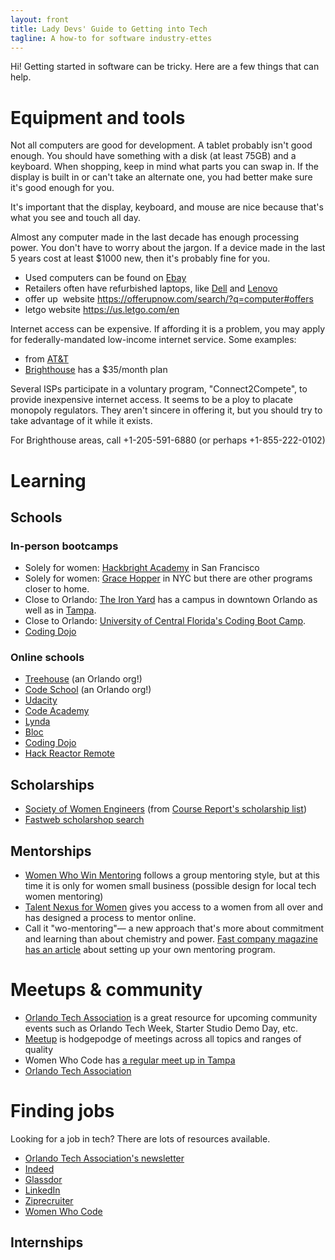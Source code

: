 ```yaml
---
layout: front
title: Lady Devs' Guide to Getting into Tech
tagline: A how-to for software industry-ettes 
---
```


Hi! Getting started in software can be tricky. Here are a few things that can help.

# Equipment and tools

Not all computers are good for development. A tablet probably isn't good enough. You should have something with a disk (at least 75GB) and a keyboard. When shopping, keep in mind what parts you can swap in. If the display is built in or can't take an alternate one, you had better make sure it's good enough for you.

It's important that the display, keyboard, and mouse are nice because that's what you see and touch all day.

Almost any computer made in the last decade has enough processing power. You don't have to worry about the jargon. If a device made in the last 5 years cost at least $1000 new, then it's probably fine for you.

* Used computers can be found on [Ebay](http://ebay.com)
* Retailers often have refurbished laptops, like [Dell](https://www.dellrefurbished.com/) and [Lenovo](http://outlet.lenovo.com/)
* offer up  website https://offerupnow.com/search/?q=computer#offers
* letgo website https://us.letgo.com/en

Internet access can be expensive. If affording it is a problem, you may apply for federally-mandated low-income internet service. Some examples:

* from [AT&T](https://www.att.com/shop/internet/access/)
* [Brighthouse](http://brighthouse.com/35.html) has a $35/month plan

Several ISPs participate in a voluntary program, "Connect2Compete", to provide inexpensive internet access. It seems to be a ploy to placate monopoly regulators. They aren't sincere in offering it, but you should try to take advantage of it while it exists.

For Brighthouse areas, call +1-205-591-6880 (or perhaps +1-855-222-0102)


# Learning

## Schools

### In-person bootcamps

* Solely for women: [Hackbright Academy](https://hackbrightacademy.com/) in San Francisco
* Solely for women: [Grace Hopper](http://www.gracehopper.com/) in NYC but there are other programs closer to home.
* Close to Orlando: [The Iron Yard](https://www.theironyard.com/locations/orlando.html) has a campus in downtown Orlando as well as in [Tampa](https://www.theironyard.com/locations/tampa-bay.html).
* Close to Orlando: [University of Central Florida's Coding Boot Camp](https://codingbootcamp.ce.ucf.edu/).
* [Coding Dojo](http://www.codingdojo.com/)

### Online schools

* [Treehouse](https://teamtreehouse.com/join/start-trial) (an Orlando org!)
* [Code School](https://www.codeschool.com/) (an Orlando org!)
* [Udacity](https://www.udacity.com/)
* [Code Academy](https://www.codecademy.com/learn/web)
* [Lynda](https://www.lynda.com/Web-Development-training-tutorials/1471-0.html)
* [Bloc](https://www.bloc.io/web-developer-career-bootcamp)
* [Coding Dojo](http://www.codingdojo.com/)
* [Hack Reactor Remote](http://www.hackreactor.com/remote/)

## Scholarships

* [Society of Women Engineers](http://societyofwomenengineers.swe.org/scholarships) (from [Course Report's scholarship list](https://www.coursereport.com/blog/bootcamp-scholarships-for-women-a-comprehensive-list))
* [Fastweb scholarshop search](http://www.fastweb.com/)

## Mentorships

* [Women Who Win Mentoring](http://nawboorlando.org/calendar/2017/2/16/women-who-win-mentoring) follows a group mentoring style, but at this time it is only for women small business (possible design for local tech women mentoring)
* [Talent Nexus for Women](http://mentoringwomensnetwork.com/talent-nexus-corporate/) gives you access to a women from all over and has designed a process to mentor online.
* Call it "wo-mentoring"— a new approach that's more about commitment and learning than about chemistry and power. [Fast company magazine has an article](https://www.fastcompany.com/34854/womens-ways-mentoring) about setting up your own mentoring program.


# Meetups & community

* [Orlando Tech Association](http://week.orlandotech.org/events) is a great resource for upcoming community events such as Orlando Tech Week, Starter Studio Demo Day, etc.
* [Meetup](https://www.meetup.com/) is hodgepodge of meetings across all topics and ranges of quality
* Women Who Code has [a regular meet up in Tampa](https://www.womenwhocode.com/tampa)
* [Orlando Tech Association](http://orlandotech.org/)



# Finding jobs

Looking for a job in tech? There are lots of resources available.

* [Orlando Tech Association's newsletter](http://orlandotech.org/)
* [Indeed](http://www.indeed.com/)
* [Glassdor](https://www.glassdoor.com/index.htm)
* [LinkedIn](https://www.linkedin.com/)
* [Ziprecruiter](https://www.ziprecruiter.com/)
* [Women Who Code](https://www.womenwhocode.com/jobs)

## Internships
